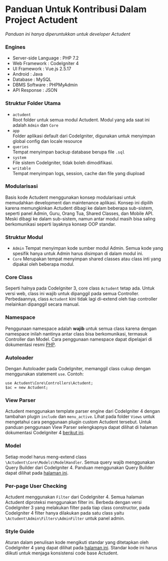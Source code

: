 # Panduan Untuk Kontribusi Dalam Project Actudent
<i>Panduan ini hanya diperuntukkan untuk developer Actudent</i>

### Engines
- Server-side Language : PHP 7.2
- Web Framework : CodeIgniter 4
- UI Framework : Vue.js 2.5.17
- Android : Java
- Database : MySQL
- DBMS Software : PHPMyAdmin
- API Response : JSON

### Struktur Folder Utama
- `actudent`<br>
Root folder untuk semua modul Actudent. Modul yang ada saat ini adalah `Admin` dan `Core`
- `app`<br>
Folder aplikasi default dari CodeIgniter, digunakan untuk menyimpan global config dan locale resource
- `queries` <br>
Tempat menyimpan backup database berupa file `.sql`
- `system` <br>
File sistem CodeIgniter, tidak boleh dimodifikasi.
- `writable` <br>
Tempat menyimpan logs, session, cache dan file yang diupload

### Modularisasi
Basis kode Actudent menggunakan konsep modularisasi untuk memudahkan development dan maintenance aplikasi. Konsep ini dipilih karena memungkinkan Actudent dibagi ke dalam beberapa sub-sistem, seperti panel Admin, Guru, Orang Tua, Shared Classes, dan Mobile API. Meski dibagi ke dalam sub-sistem, namun antar modul masih bisa saling berkomunikasi seperti layaknya konsep OOP standar.

### Struktur Modul
- `Admin`
Tempat menyimpan kode sumber modul Admin. Semua kode yang spesifik hanya untuk Admin harus disimpan di dalam modul ini.
- `Core`
Merupakan tempat menyimpan shared classes atau class inti yang dipakai oleh beberapa modul.

### Core Class
Seperti halnya pada CodeIgniter 3, core class `Actudent` tetap ada. Untuk versi web, class ini wajib untuk dipanggil pada semua Controller. Perbedaannya, class `Actudent` kini tidak lagi di-extend oleh tiap controller melainkan dipanggil secara manual.

### Namespace
Penggunaan namespace adalah <b>wajib</b> untuk semua class karena dengan namespace inilah nantinya antar class bisa berkomunikasi, termasuk Controller dan Model. Cara penggunaan namespace dapat dipelajari di dokumentasi resmi [PHP](https://www.php.net/manual/en/language.namespaces.php).

### Autoloader
Dengan Autoloader pada CodeIgniter, memanggil class cukup dengan menggunakan statement `use`. Contoh:<br>
```
use Actudent\Core\Controllers\Actudent;
$ac = new Actudent;
```

### View Parser
Actudent menggunakan template parser engine dari CodeIgniter 4 dengan tambahan plugin `include` dan `menu_active`. Lihat pada folder `Views` untuk mengetahui cara penggunaan plugin custom Actudent tersebut. Untuk panduan penggunaan View Parser selengkapnya dapat dilihat di halaman dokumentasi CodeIgniter 4 [berikut ini](https://codeigniter4.github.io/CodeIgniter4/outgoing/view_parser.html).

### Model
Setiap model harus meng-extend class `\Actudent\Core\Models\ModelHandler`. Semua query wajib menggunakan Query Builder dari CodeIgniter 4. Panduan menggunakan Query Builder  dapat dilihat pada [halaman ini](https://codeigniter4.github.io/CodeIgniter4/database/query_builder.html).

### Per-page User Checking
Actudent menggunakan `Filter` dari CodeIgniter 4. Semua halaman Actudent diproteksi menggunakan filter ini. Berbeda dengan versi CodeIgniter 3 yang melakukan filter pada tiap class constructor, pada CodeIgniter 4 filter hanya dilakukan pada satu class yaitu `\Actudent\Admin\Filters\AdminFilter` untuk panel admin.

### Style Guide
Aturan dalam penulisan kode mengikuti standar yang ditetapkan oleh CodeIgniter 4 yang dapat dilihat pada [halaman ini](https://github.com/codeigniter4/CodeIgniter4/blob/develop/contributing/styleguide.rst). Standar kode ini harus diikuti untuk menjaga konsistensi code base Actudent.
